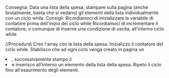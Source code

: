 Consegna:
Data una lista della spesa, stampare sulla pagina (anche brutalmente, basta che si vedano) gli elementi della lista individualmente con un ciclo while.
Consigli:
Ricordiamoci di inizializzare la variabile di contatore prima dell'inizio del ciclo while
Ricordiamoci di incrementare il contatore, o comunque di inserire una condizione di uscita, all'interno ciclo while

//Procedura\\
Creo l'array con la lista della spesa.
Inizializzo il contatore del ciclo while.
Stabilisco che ad ogni ciclo venga creato in pagina un <li>,
    successivamente stampo il <li> e
    inserisco all'interno un elemento della lista della spesa.
Ripeto il ciclo fino all'esaurimento degli elementi.